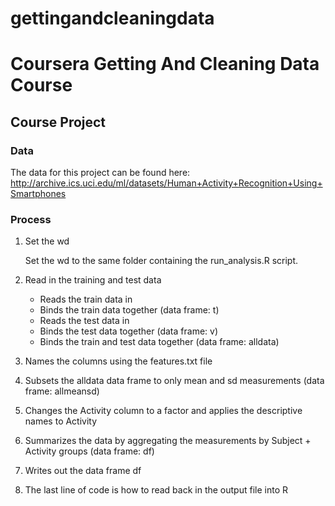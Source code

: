 # gettingandcleaningdata
# Coursera Getting And Cleaning Data Course

## Course Project
### Data
The data for this project can be found here:
http://archive.ics.uci.edu/ml/datasets/Human+Activity+Recognition+Using+Smartphones

### Process
1. Set the wd

	Set the wd to the same folder containing the run_analysis.R script.

1. Read in the training and test data
	- Reads the train data in
	- Binds the train data together (data frame: t)
	- Reads the test data in
	- Binds the test data together (data frame: v)
	- Binds the train and test data together (data frame: alldata)
	
1. Names the columns using the features.txt file
2. Subsets the alldata data frame to only mean and sd measurements (data frame: allmeansd)
3. Changes the Activity column to a factor and applies the descriptive names to Activity
4. Summarizes the data by aggregating the measurements by Subject + Activity groups (data frame: df)
5. Writes out the data frame df
6. The last line of code is how to read back in the output file into R
